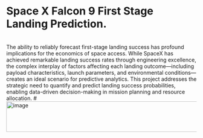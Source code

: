 # <b>Space X Falcon 9 First Stage Landing Prediction.</b>
<br>
The ability to reliably forecast first-stage landing success has profound implications for the economics of space access. While SpaceX has achieved remarkable landing success rates through engineering excellence, the complex interplay of factors affecting each landing outcome—including payload characteristics, launch parameters, and environmental conditions—creates an ideal scenario for predictive analytics. This project addresses the strategic need to quantify and predict landing success probabilities, enabling data-driven decision-making in mission planning and resource allocation.
# <img width="9506" height="81" alt="image" src="https://github.com/user-attachments/assets/3467fa30-0840-4005-bf86-535138e6291a" />
